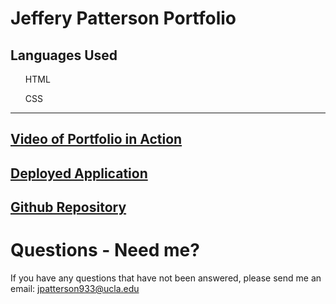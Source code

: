 # Jeffery Patterson Portfolio

## Languages Used
<ul>HTML</ul>
<ul>CSS</ul>

***

## [Video of Portfolio in Action](https://youtu.be/FbibZo-dQ5Q)

## [Deployed Application](https://jpatterson933.github.io/jeffpatt_portfolio/)

## [Github Repository](https://github.com/jpatterson933/jeffpatt_portfolio)

# Questions - Need me?

If you have any questions that have not been answered, please send me an email: jpatterson933@ucla.edu